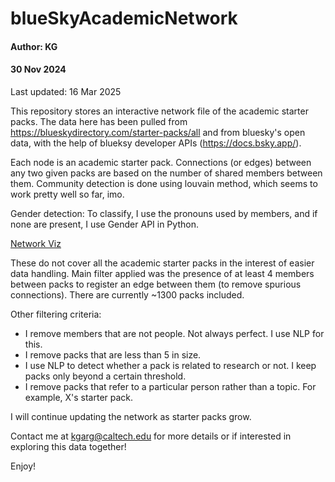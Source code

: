 # blueSkyAcademicNetwork

#### Author: KG

#### 30 Nov 2024

<!-- Last updated: # 06 Dec 2024 -->

Last updated: 16 Mar 2025

This repository stores an interactive network file of the academic starter packs. The data here has been pulled from https://blueskydirectory.com/starter-packs/all and from bluesky's open data, with the help of blueksy developer APIs (https://docs.bsky.app/).

Each node is an academic starter pack. Connections (or edges) between any two given packs are based on the number of shared members between them. Community detection is done using louvain method, which seems to work pretty well so far, imo.

Gender detection: To classify, I use the pronouns used by members, and if none are present, I use Gender API in Python.

[Network Viz](https://ketikagarg.github.io/blueSkyAcademicNetwork/network2.html)

These do not cover all the academic starter packs in the interest of easier data handling. Main filter applied was the presence of at least 4 members between packs to register an edge between them (to remove spurious connections). There are currently ~1300 packs included.

<!-- If you are curious to see around 3500 nodes in a network with the filter that 1 shared member is sufficient: [whole Network](https://ketikagarg.github.io/blueSkyAcademicNetwork/wholeNetwork.html) -->

Other filtering criteria:

- I remove members that are not people. Not always perfect. I use NLP for this.
- I remove packs that are less than 5 in size.
- I use NLP to detect whether a pack is related to research or not. I keep packs only beyond a certain threshold.
- I remove packs that refer to a particular person rather than a topic. For example, X's starter pack.

I will continue updating the network as starter packs grow.

Contact me at [kgarg@caltech.edu](mailto:kgarg@caltech.edu) for more details or if interested in exploring this data together!

Enjoy!
